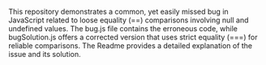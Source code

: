 This repository demonstrates a common, yet easily missed bug in JavaScript related to loose equality (==) comparisons involving null and undefined values. The bug.js file contains the erroneous code, while bugSolution.js offers a corrected version that uses strict equality (===) for reliable comparisons. The Readme provides a detailed explanation of the issue and its solution.